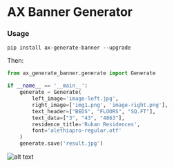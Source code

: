 # AX Banner Generator


### Usage
```shell
pip install ax-generate-banner --upgrade
```

Then:

```python
from ax_generate_banner.generate import Generate

if __name__ == '__main__':
    generate = Generate(
        left_image='image-left.jpg',
        right_image=['img1.png', 'image-right.png'],
        text_header=["BEDS", "FLOORS", "SQ.FT"],
        text_data=["3", "43", "4863"],
        residence_title='Rukan Residences',
        font='alethiapro-regular.otf'
    )
    generate.save('result.jpg')
```

![alt text](fonts/img.png "AX Generated Image Banner")